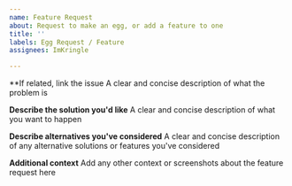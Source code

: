 ```yaml
---
name: Feature Request
about: Request to make an egg, or add a feature to one
title: ''
labels: Egg Request / Feature
assignees: ImKringle

---
```


**If related, link the issue
A clear and concise description of what the problem is

**Describe the solution you'd like**
A clear and concise description of what you want to happen

**Describe alternatives you've considered**
A clear and concise description of any alternative solutions or features you've considered

**Additional context**
Add any other context or screenshots about the feature request here
